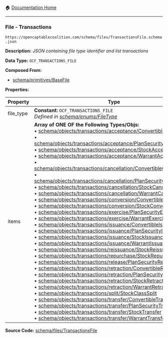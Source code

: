 :house: [Documentation Home](/README.md)

---

### File - Transactions

`https://opencaptablecoalition.com/schema/files/TransactionsFile.schema.json`

**Description:** _JSON containing file type identifier and list transactions_

**Data Type:** `OCF_TRANSACTIONS_FILE`

**Composed From:**

- [schema/primitives/BaseFile](/docs/schema/primitives/BaseFile.md)

**Properties:**

| Property  | Type                                                                                                                                                                                                                                                                                                                                                                                                                                                                                                                                                                                                                                                                                                                                                                                                                                                                                                                                                                                                                                                                                                                                                                                                                                                                                                                                                                                                                                                                                                                                                                                                                                                                                                                                                                                                                                                                                                                                                                                                                                                                                                                                                                                                                                                                                                                                                                                                                                                                                                                                                                                                                                                                                                                                                                                                                                                                                                                                                                                                                                                                                                                                                                                                                                                                                                                                                                                                                                                                                                                                                                                                                                                                                                                                                                                                                                                                                                                                                                                                                                                  | Description                     | Required   |
| --------- | ----------------------------------------------------------------------------------------------------------------------------------------------------------------------------------------------------------------------------------------------------------------------------------------------------------------------------------------------------------------------------------------------------------------------------------------------------------------------------------------------------------------------------------------------------------------------------------------------------------------------------------------------------------------------------------------------------------------------------------------------------------------------------------------------------------------------------------------------------------------------------------------------------------------------------------------------------------------------------------------------------------------------------------------------------------------------------------------------------------------------------------------------------------------------------------------------------------------------------------------------------------------------------------------------------------------------------------------------------------------------------------------------------------------------------------------------------------------------------------------------------------------------------------------------------------------------------------------------------------------------------------------------------------------------------------------------------------------------------------------------------------------------------------------------------------------------------------------------------------------------------------------------------------------------------------------------------------------------------------------------------------------------------------------------------------------------------------------------------------------------------------------------------------------------------------------------------------------------------------------------------------------------------------------------------------------------------------------------------------------------------------------------------------------------------------------------------------------------------------------------------------------------------------------------------------------------------------------------------------------------------------------------------------------------------------------------------------------------------------------------------------------------------------------------------------------------------------------------------------------------------------------------------------------------------------------------------------------------------------------------------------------------------------------------------------------------------------------------------------------------------------------------------------------------------------------------------------------------------------------------------------------------------------------------------------------------------------------------------------------------------------------------------------------------------------------------------------------------------------------------------------------------------------------------------------------------------------------------------------------------------------------------------------------------------------------------------------------------------------------------------------------------------------------------------------------------------------------------------------------------------------------------------------------------------------------------------------------------------------------------------------------------------------------------------- | ------------------------------- | ---------- |
| file_type | **Constant:** `OCF_TRANSACTIONS_FILE`</br>_Defined in [schema/enums/FileType](/docs/schema/enums/FileType.md)_                                                                                                                                                                                                                                                                                                                                                                                                                                                                                                                                                                                                                                                                                                                                                                                                                                                                                                                                                                                                                                                                                                                                                                                                                                                                                                                                                                                                                                                                                                                                                                                                                                                                                                                                                                                                                                                                                                                                                                                                                                                                                                                                                                                                                                                                                                                                                                                                                                                                                                                                                                                                                                                                                                                                                                                                                                                                                                                                                                                                                                                                                                                                                                                                                                                                                                                                                                                                                                                                                                                                                                                                                                                                                                                                                                                                                                                                                                                                        | Object type field               | `REQUIRED` |
| items     | **Array of ONE OF the Following Types/Objs:**</br>&bull; [schema/objects/transactions/acceptance/ConvertibleAcceptance](/docs/schema/objects/transactions/acceptance/ConvertibleAcceptance.md)</br>&bull; [schema/objects/transactions/acceptance/PlanSecurityAcceptance](/docs/schema/objects/transactions/acceptance/PlanSecurityAcceptance.md)</br>&bull; [schema/objects/transactions/acceptance/StockAcceptance](/docs/schema/objects/transactions/acceptance/StockAcceptance.md)</br>&bull; [schema/objects/transactions/acceptance/WarrantAcceptance](/docs/schema/objects/transactions/acceptance/WarrantAcceptance.md)</br>&bull; [schema/objects/transactions/cancellation/ConvertibleCancellation](/docs/schema/objects/transactions/cancellation/ConvertibleCancellation.md)</br>&bull; [schema/objects/transactions/cancellation/PlanSecurityCancellation](/docs/schema/objects/transactions/cancellation/PlanSecurityCancellation.md)</br>&bull; [schema/objects/transactions/cancellation/StockCancellation](/docs/schema/objects/transactions/cancellation/StockCancellation.md)</br>&bull; [schema/objects/transactions/cancellation/WarrantCancellation](/docs/schema/objects/transactions/cancellation/WarrantCancellation.md)</br>&bull; [schema/objects/transactions/conversion/ConvertibleConversion](/docs/schema/objects/transactions/conversion/ConvertibleConversion.md)</br>&bull; [schema/objects/transactions/conversion/StockConversion](/docs/schema/objects/transactions/conversion/StockConversion.md)</br>&bull; [schema/objects/transactions/exercise/PlanSecurityExercise](/docs/schema/objects/transactions/exercise/PlanSecurityExercise.md)</br>&bull; [schema/objects/transactions/exercise/WarrantExercise](/docs/schema/objects/transactions/exercise/WarrantExercise.md)</br>&bull; [schema/objects/transactions/issuance/ConvertibleIssuance](/docs/schema/objects/transactions/issuance/ConvertibleIssuance.md)</br>&bull; [schema/objects/transactions/issuance/PlanSecurityIssuance](/docs/schema/objects/transactions/issuance/PlanSecurityIssuance.md)</br>&bull; [schema/objects/transactions/issuance/StockIssuance](/docs/schema/objects/transactions/issuance/StockIssuance.md)</br>&bull; [schema/objects/transactions/issuance/WarrantIssuance](/docs/schema/objects/transactions/issuance/WarrantIssuance.md)</br>&bull; [schema/objects/transactions/reissuance/StockReissuance](/docs/schema/objects/transactions/reissuance/StockReissuance.md)</br>&bull; [schema/objects/transactions/repurchase/StockRepurchase](/docs/schema/objects/transactions/repurchase/StockRepurchase.md)</br>&bull; [schema/objects/transactions/release/PlanSecurityRelease](/docs/schema/objects/transactions/release/PlanSecurityRelease.md)</br>&bull; [schema/objects/transactions/retraction/ConvertibleRetraction](/docs/schema/objects/transactions/retraction/ConvertibleRetraction.md)</br>&bull; [schema/objects/transactions/retraction/PlanSecurityRetraction](/docs/schema/objects/transactions/retraction/PlanSecurityRetraction.md)</br>&bull; [schema/objects/transactions/retraction/StockRetraction](/docs/schema/objects/transactions/retraction/StockRetraction.md)</br>&bull; [schema/objects/transactions/retraction/WarrantRetraction](/docs/schema/objects/transactions/retraction/WarrantRetraction.md)</br>&bull; [schema/objects/transactions/split/StockClassSplit](/docs/schema/objects/transactions/split/StockClassSplit.md)</br>&bull; [schema/objects/transactions/transfer/ConvertibleTransfer](/docs/schema/objects/transactions/transfer/ConvertibleTransfer.md)</br>&bull; [schema/objects/transactions/transfer/PlanSecurityTransfer](/docs/schema/objects/transactions/transfer/PlanSecurityTransfer.md)</br>&bull; [schema/objects/transactions/transfer/StockTransfer](/docs/schema/objects/transactions/transfer/StockTransfer.md)</br>&bull; [schema/objects/transactions/transfer/WarrantTransfer](/docs/schema/objects/transactions/transfer/WarrantTransfer.md) | List of OCF transaction objects | `REQUIRED` |

**Source Code:** [schema/files/TransactionsFile](/schema/files/TransactionsFile.schema.json)

